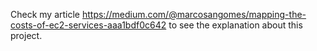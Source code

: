 Check my article https://medium.com/@marcosangomes/mapping-the-costs-of-ec2-services-aaa1bdf0c642 to see the explanation about this project.